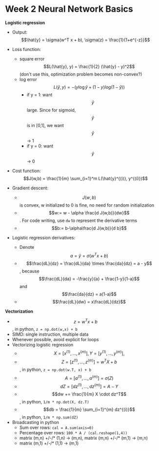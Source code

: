 # Week 2 Neural Network Basics

**Logistic regression**

* Output: $$\hat{y} = \sigma(w^T x + b), \sigma(z) = \frac{1}{1+e^{-z}}$$


* Loss function: 
  * square error $$L(\hat{y}, y) = \frac{1}{2} (\hat{y} - y)^2$$ (don't use this, optimization problem becomes non-convex?)
  * log error $$L(\hat{y}, y) = - (y \log \hat{y} + (1-y) log (1-\hat{y}))$$
    * if y = 1: want $$\hat{y}$$ large. Since for sigmoid, $$\hat{y}$$ is in [0,1], we want $$\hat{y}$$ -> 1
    * if y = 0: want $$\hat{y}$$ -> 0
* Cost function: $$J(w,b) = \frac{1}{m} \sum_{i=1}^m L(\hat{y}^{(i)}, y^{(i)})$$
* Gradient descent:
  * $$J(w,b)$$ is convex, w initialized to 0 is fine, no need for random initialization
  * $$w:= w - \alpha \frac{d J(w,b)}{dw}$$. For code writing, use `dw` to represent the derivative terms
  * $$b:= b-\alpha\frac{d J(w,b)}{d b}$$
* Logistic regression derivatives:
  * Denote $$a = \hat{y} = \sigma(w^T x + b)$$
  * $$\frac{dL}{dz} = \frac{dL}{da} \times \frac{da}{dz} = a - y$$, because $$\frac{dL}{da} = -\frac{y}{a} + \frac{1-y}{1-a}$$  and $$\frac{da}{dz} = a(1-a)$$
  * $$\frac{dL}{dw} = x\frac{dL}{dz}$$



**Vectorization**

* $$z = w^Tx + b$$, in python, `z = np.dot(w,x) + b` 
* SIMD: single instruction, multiple data
* Whenever possible, avoid explicit for loops
* Vectorizing logistic regression
  * $$X = [x^{(1)}, ..., x^{(m)}], Y = [y^{(1)}, ..., y^{(m)}], $$
  * $$Z=[z^{(1)}, ..., z^{(m)}] = w^T X + b$$, in python, `z = np.dot(w.T, x) + b`
  * $$A = [a^{(1)}, ..., a^{(m)}] = \sigma(Z)$$
  * $$dZ = [dz^{(1)}, ..., dz^{(m)}] = A - Y$$
  * $$dw += \frac{1}{m} X \cdot dz^T$$, in python, `1/m * np.dot(X, dz.T)`
  * $$db = \frac{1}{m} \sum_{i=1}^{m} dz^{(i)}$$, in python, `1/m * np.sum(dZ)`
* Broadcasting in python
  * Sum over rows: `cal = A.sum(axis=0)`
  * Percentage over rows: `100 * A / (cal.reshape(1,4))`
  * matrix (m,n) +/-/* (1,n) -> (m,n), matrix (m,n) +/-/* (m,1) -> (m,n)
  * matrix (m,1) +/-/* (1,1) -> (m,1)